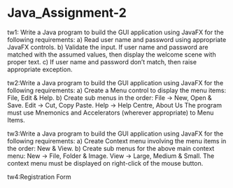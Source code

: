 # Java_Assignment-2

tw1: Write a Java program to build the GUI application using JavaFX for the following requirements:
a) Read user name and password using appropriate JavaFX controls.
b) Validate the input. If user name and password are matched with the assumed values, then display the welcome scene with proper text.
c) If user name and password don’t match, then raise appropriate exception.

tw2:Write a Java program to build the GUI application using JavaFX for the following requirements:
a) Create a Menu control to display the menu items: File, Edit & Help.
b) Create sub menus in the order: File → New, Open & Save. Edit → Cut, Copy Paste. Help → Help Centre, About Us
The program must use Mnemonics and Accelerators (wherever appropriate) to Menu Items.

tw3:Write a Java program to build the GUI application using JavaFX for the following requirements:
a) Create Context menu involving the menu items in the order: New & View.
b) Create sub menus for the above main context menu: New → File, Folder & Image. View → Large, Medium & Small.
The context menu must be displayed on right-click of the mouse button.

tw4:Registration Form

